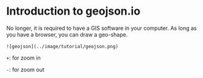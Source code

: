 # Introduction to geojson.io

No longer, it is required to have a GIS software in your computer. As long as
you have a browser, you can draw a geo-shape.

    ![geojson](../image/tutorial/geojson.png)

`+`: for zoom in

`-`: for zoom out


